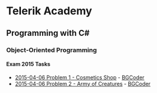 # Telerik Academy

## Programming with C# ##

### Object-Oriented Programming

#### Exam 2015 Tasks ####

*	[2015-04-06 Problem 1 - Cosmetics Shop](https://github.com/svetlai/TelerikAcademy/tree/master/Programming-with-C%23/Object-Oriented-Programming/Exam-2015-Tasks/2015-04-06-Problem-1-CosmeticsShop) - [BGCoder](http://bgcoder.com/Contests/226/OOP-06-April-2015-Evening)
*	[2015-04-06 Problem 2 - Army of Creatures](https://github.com/svetlai/TelerikAcademy/tree/master/Programming-with-C%23/Object-Oriented-Programming/Exam-2015-Tasks/2015-04-06-Problem-2-ArmyOfCreatures) - [BGCoder](http://bgcoder.com/Contests/226/OOP-06-April-2015-Evening)
